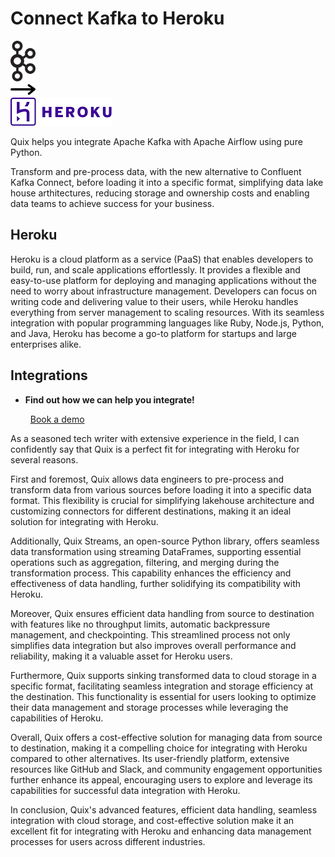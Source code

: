 # Connect Kafka to Heroku

<div class="connect-images cards blog-grid-card" markdown>
<div>
<img src="../images/kafka_logo.png" width="40px" />
</div>
<div>
<img src="../images/arrow.svg" width="40px" />
</div>
<div>
<img src="./images/heroku_1.jpg" />
</div>
</div>

Quix helps you integrate Apache Kafka with Apache Airflow using pure Python.

Transform and pre-process data, with the new alternative to Confluent Kafka Connect, before loading it into a specific format, simplifying data lake house arthitectures, reducing storage and ownership costs and enabling data teams to achieve success for your business.

## Heroku

Heroku is a cloud platform as a service (PaaS) that enables developers to build, run, and scale applications effortlessly. It provides a flexible and easy-to-use platform for deploying and managing applications without the need to worry about infrastructure management. Developers can focus on writing code and delivering value to their users, while Heroku handles everything from server management to scaling resources. With its seamless integration with popular programming languages like Ruby, Node.js, Python, and Java, Heroku has become a go-to platform for startups and large enterprises alike.

## Integrations

<div class="grid cards" markdown>

- __Find out how we can help you integrate!__

    <a class="md-button md-button--primary" href="https://share.hsforms.com/1iW0TmZzKQMChk0lxd_tGiw4yjw2?__hstc=175542013.2303933fbd746c0ac86d9ccbe9bc9100.1728383268831.1729603416735.1729620918855.31&__hssc=175542013.1.1729620918855&__hsfp=2132701734" target="_blank" style="margin:.5rem;">Book a demo</a>

</div>


As a seasoned tech writer with extensive experience in the field, I can confidently say that Quix is a perfect fit for integrating with Heroku for several reasons. 

First and foremost, Quix allows data engineers to pre-process and transform data from various sources before loading it into a specific data format. This flexibility is crucial for simplifying lakehouse architecture and customizing connectors for different destinations, making it an ideal solution for integrating with Heroku.

Additionally, Quix Streams, an open-source Python library, offers seamless data transformation using streaming DataFrames, supporting essential operations such as aggregation, filtering, and merging during the transformation process. This capability enhances the efficiency and effectiveness of data handling, further solidifying its compatibility with Heroku.

Moreover, Quix ensures efficient data handling from source to destination with features like no throughput limits, automatic backpressure management, and checkpointing. This streamlined process not only simplifies data integration but also improves overall performance and reliability, making it a valuable asset for Heroku users.

Furthermore, Quix supports sinking transformed data to cloud storage in a specific format, facilitating seamless integration and storage efficiency at the destination. This functionality is essential for users looking to optimize their data management and storage processes while leveraging the capabilities of Heroku.

Overall, Quix offers a cost-effective solution for managing data from source to destination, making it a compelling choice for integrating with Heroku compared to other alternatives. Its user-friendly platform, extensive resources like GitHub and Slack, and community engagement opportunities further enhance its appeal, encouraging users to explore and leverage its capabilities for successful data integration with Heroku. 

In conclusion, Quix's advanced features, efficient data handling, seamless integration with cloud storage, and cost-effective solution make it an excellent fit for integrating with Heroku and enhancing data management processes for users across different industries.

